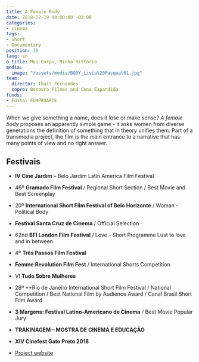 ```yaml
---
title: A Female Body
date: 2018-12-19 00:00:00 -02:00
categories:
- cinema
tags:
- Short
- Documentary
position: 36
lang: en
o_title: Meu Corpo, Minha História
media:
  image: "/assets/media/BODY_Livia%20Pasqual01.jpg"
team:
  director: Thais Fernandes
  copro: Besouro Filmes and Cena Expandida
funds:
- Edital FUMPROARTE
---
```


When we give something a name, does it lose or make sense? _A female body_ proposes an apparently simple game - it asks women from diverse generations the definition of something that in theory unifies them. Part of a transmedia project, the film is the main entrance to a narrative that has many points of view and no right answer.

## Festivais
* **IV Cine Jardim** – Belo Jardim Latin America Film Festival
* 46º **Gramado Film Festival** / Regional Short Section / Best Movie and Best Screenplay
* 20º **International Short Film Festival of Belo Horizonte** / Woman - Political Body
* **Festival Santa Cruz de Cinema** / Official Selection
* 62nd **BFI London Film Festival** / Love - Short Programme Lust to love and in between
* 4º **Três Passos Film Festival**
* **Femme Revolution Film Fest** / International Shorts Competition
* VI **Tudo Sobre Mulheres**
* 28ª **Rio de Janeiro International Short Film Festival / National Competition / Best National Film by Audience Award / Canal Brasil Short Film Award
* **3 Margens: Festival Latino-Americano de Cinema** / Best Movie Popular Jury
* **TRAKINAGEM – MOSTRA DE CINEMA E EDUCAÇÃO**
* **XIV Cinefest Gato Preto 2018**


* [Project website](http://afemalebodyproject.com/#top)
